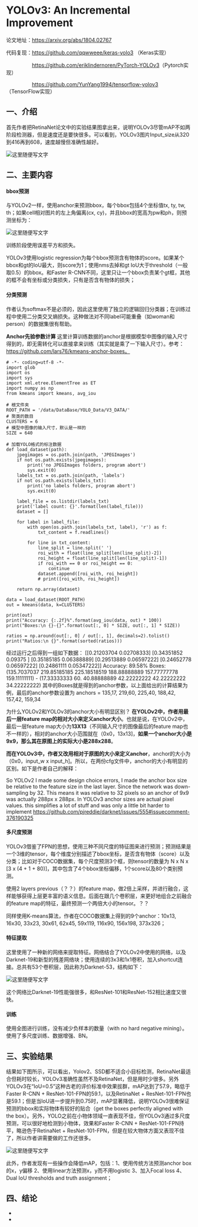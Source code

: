 # YOLOv3: An Incremental Improvement

论文地址：<https://arxiv.org/abs/1804.02767>

代码复现：<https://github.com/qqwweee/keras-yolo3> （Keras实现）

&emsp;&emsp;&emsp;&emsp;&emsp;<https://github.com/eriklindernoren/PyTorch-YOLOv3>（Pytorch实现）

&emsp;&emsp;&emsp;&emsp;&emsp;<https://github.com/YunYang1994/tensorflow-yolov3>  （TensorFlow实现）



## 一、介绍

首先作者把RetinaNet论文中的实验结果图拿出来，说明YOLOv3尽管mAP不如两阶段检测器，但是速度还是要快很多。可以看到，YOLOv3图片Input_size从320到416再到608，速度越慢但准确性越好。

![这里随便写文字](https://github.com/clw5180/CV_Paper/blob/master/res/YOLOv3/1.png)



## 二、主要内容

#### bbox预测

与YOLOv2一样，使用anchor来预测bbox，每个bbox包括4个坐标值tx, ty, tw, th；如果cell相对图片的左上角偏离(cx, cy)，并且bbox的宽高为pw和ph，则预测坐标为：

![这里随便写文字](https://github.com/clw5180/CV_Paper/blob/master/res/YOLOv3/2.png)

训练阶段使用误差平方和损失。

YOLOv3使用logistic regression为每个bbox预测含有物体的score。如果某个bbox和gt的IoU最大，则score为1；使用nms去掉和gt IoU大于threshold（一般取0.5）的bbox。和Faster R-CNN不同，这里只让一个bbox负责某个gt框，其他的框不会有坐标或分类损失，只有是否含有物体的损失；



#### 分类预测

作者认为softmax不是必须的，因此这里使用了独立的逻辑回归分类器；在训练过程中使用二分类交叉熵损失。这种做法对不同label可能重叠（如woman和person）的数据集很有帮助。

**Anchor先验参数计算**
这里计算训练数据的anchor是根据模型中图像的输入尺寸得到的，即无需转化可以直接拿来训练（其实就是乘了一下输入尺寸）。参考：https://github.com/lars76/kmeans-anchor-boxes。
```
# -*- coding=utf-8 -*-
import glob
import os
import sys
import xml.etree.ElementTree as ET
import numpy as np
from kmeans import kmeans, avg_iou

# 根文件夹
ROOT_PATH = '/data/DataBase/YOLO_Data/V3_DATA/'
# 聚类的数目
CLUSTERS = 6
# 模型中图像的输入尺寸，默认是一样的
SIZE = 640

# 加载YOLO格式的标注数据
def load_dataset(path):
    jpegimages = os.path.join(path, 'JPEGImages')
    if not os.path.exists(jpegimages):
        print('no JPEGImages folders, program abort')
        sys.exit(0)
    labels_txt = os.path.join(path, 'labels')
    if not os.path.exists(labels_txt):
        print('no labels folders, program abort')
        sys.exit(0)

    label_file = os.listdir(labels_txt)
    print('label count: {}'.format(len(label_file)))
    dataset = []

    for label in label_file:
        with open(os.path.join(labels_txt, label), 'r') as f:
            txt_content = f.readlines()

        for line in txt_content:
            line_split = line.split(' ')
            roi_with = float(line_split[len(line_split)-2])
            roi_height = float(line_split[len(line_split)-1])
            if roi_with == 0 or roi_height == 0:
                continue
            dataset.append([roi_with, roi_height])
            # print([roi_with, roi_height])

    return np.array(dataset)

data = load_dataset(ROOT_PATH)
out = kmeans(data, k=CLUSTERS)

print(out)
print("Accuracy: {:.2f}%".format(avg_iou(data, out) * 100))
print("Boxes:\n {}-{}".format(out[:, 0] * SIZE, out[:, 1] * SIZE))

ratios = np.around(out[:, 0] / out[:, 1], decimals=2).tolist()
print("Ratios:\n {}".format(sorted(ratios)))
```
经过运行之后得到一组如下数据：
[[0.21203704 0.02708333]
 [0.34351852 0.09375   ]
 [0.35185185 0.06388889]
 [0.29513889 0.06597222]
 [0.24652778 0.06597222]
 [0.24861111 0.05347222]]
Accuracy: 89.58%
Boxes:
(135.7037037  219.85185185 225.18518519 188.88888889 157.77777778 159.11111111) - (17.33333333 60. 40.88888889 42.22222222 42.22222222 34.22222222)
其中的Boxes就是得到的anchor参数，以上面给出的计算结果为例，最后的anchor参数设置为
anchors = 135,17,  219,60,  225,40,  188,42,  157,42,  159,34 

为什么YOLOv2和YOLOv3的anchor大小有明显区别？
**在YOLOv2中，作者用最后一层feature map的相对大小来定义anchor大小**。也就是说，在YOLOv2中，最后一层feature map大小为**13X13**（不同输入尺寸的图像最后的feature map也不一样的），相对的anchor大小范围就在（0x0，13x13]，**如果一个anchor大小是9x9，那么其在原图上的实际大小是288x288**。

**而在YOLOv3中，作者又改用相对于原图的大小来定义anchor**，anchor的大小为（0x0，input_w x input_h]。所以，在两份cfg文件中，anchor的大小有明显的区别。如下是作者自己的解释：

So YOLOv2 I made some design choice errors, I made the anchor box size be relative to the feature size in the last layer. Since the network was down-sampling by 32. This means it was relative to 32 pixels so an anchor of 9x9 was actually 288px x 288px.
In YOLOv3 anchor sizes are actual pixel values. this simplifies a lot of stuff and was only a little bit harder to implement
https://github.com/pjreddie/darknet/issues/555#issuecomment-376190325


#### 多尺度预测

YOLOv3借鉴了FPN的思想，使用三种不同尺度的特征图来进行预测；预测结果是一个3维的tensor，每个维度分别描述了bbox坐标，是否含有物体（score）以及分类；比如对于COCO数据集，每个尺度预测3个框，则tensor的数量为 N x N x [3 x (4 + 1 + 80)]，其中包含了4个bbox坐标偏移，1个score以及80个类别预测。

使用2 layers previous（？？）的feature map，做2倍上采样，并进行融合，这样能够获得上层更丰富的语义信息。后面在跟几个卷积层，来更好地组合之前融合的feature map的特征，最终预测一个两倍大小的tensor。？？

同样使用K-means算法，作者在COCO数据集上得到的9个anchor：10x13, 16x30, 33x23, 30x61, 62x45, 59x119, 116x90, 156x198, 373x326；



#### 特征提取

这里使用了一种新的网络来提取特征。网络结合了YOLOv2中使用的网络，以及Darknet-19和新型的残差网络块；使用连续的3x3和1x1卷积，加入shortcut连接。总共有53个卷积层，因此称为Darknet-53，结构如下：

![这里随便写文字](https://github.com/clw5180/CV_Paper/blob/master/res/YOLOv3/3.png)

这个网络比Darknet-19性能强很多，和ResNet-101和ResNet-152相比速度又很快。



#### 训练

使用全图进行训练，没有减少负样本的数量（with no hard negative mining）。使用了多尺度训练、数据增强、BN。



## 三、实验结果

结果如下图所示，可以看出，Yolov2、SSD都不适合小目标检测，RetinaNet最适合但耗时较长，YOLOv3准确性虽然不及RetinaNet，但是用时少很多。另外YOLOv3在“IoU=0.5”这种古老的评价标准中效果拔群，mAP达到了57.9，略低于Faster R-CNN + ResNet-101-FPN的59.1，以及RetinaNet + ResNet-101-FPN也是59.1；但是当IoU进一步提升到0.75时，mAP显著降低，说明YOLOv3很难保证预测的bbox和实际物体有较好的贴合（get the boxes perfectly aligned with the box）。另外，YOLO之前在小物体领域一直表现不佳，但YOLOv3通过多尺度预测，可以很好地检测到小物体，效果和Faster R-CNN + ResNet-101-FPN持平，略逊色于RetinaNet + ResNet-101-FPN，但是在较大物体方面又表现不佳了，所以作者讲需要做的工作还很多。

![这里随便写文字](https://github.com/clw5180/CV_Paper/blob/master/res/YOLOv3/4.png)



此外，作者发现有一些操作会降低mAP，包括：1、使用传统方法预测anchor box的x，y偏移  2、使用linear方法预测x，y而不用logistic  3、加入Focal loss  4、Dual IoU thresholds and truth assignment；



## 四、结论

* 
* 
